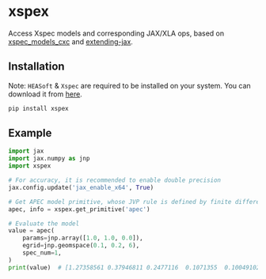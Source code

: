 # xspex

Access Xspec models and corresponding JAX/XLA ops, based on [xspec_models_cxc](https://github.com/cxcsds/xspec-models-cxc/) and [extending-jax](https://github.com/dfm/extending-jax).

## Installation

Note: `HEASoft` & `Xspec` are required to be installed on your system. You can download it from [here](https://heasarc.gsfc.nasa.gov/lheasoft/).

```bash
pip install xspex
```

## Example

```python
import jax
import jax.numpy as jnp
import xspex

# For accuracy, it is recommended to enable double precision
jax.config.update('jax_enable_x64', True)

# Get APEC model primitive, whose JVP rule is defined by finite difference 
apec, info = xspex.get_primitive('apec')

# Evaluate the model
value = apec(
    params=jnp.array([1.0, 1.0, 0.0]),
    egrid=jnp.geomspace(0.1, 0.2, 6),
    spec_num=1,
)
print(value)  # [1.27358561 0.37946811 0.2477116  0.1071355  0.10049102]
```
